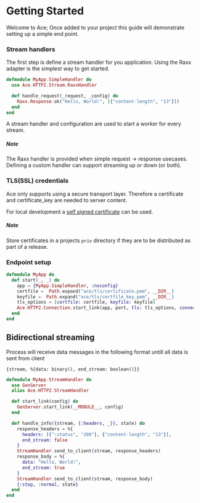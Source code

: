# Getting Started

Welcome to Ace;
Once added to your project this guide will demonstrate setting up a simple end point.

### Stream handlers

The first step is define a stream handler for you application.
Using the Raxx adapter is the simplest way to get started.

```elixir
defmodule MyApp.SimpleHandler do
  use Ace.HTTP2.Stream.RaxxHandler

  def handle_request(_request, _config) do
    Raxx.Response.ok("Hello, World!", [{"content-length", "13"}])
  end
end
```

A stream handler and configuration are used to start a worker for every stream.

##### Note

The Raxx handler is provided when simple request -> response usecases.
Defining a custom handler can support streaming up or down (or both).

### TLS(SSL) credentials

Ace only supports using a secure transport layer.
Therefore a certificate and certificate_key are needed to server content.

For local development a [self signed certificate](http://how2ssl.com/articles/openssl_commands_and_tips/) can be used.

##### Note

Store certificates in a projects `priv` directory if they are to be distributed as part of a release.

### Endpoint setup


```elixir
defmodule MyApp do
  def start(_, _) do
    app = {MyApp.SimpleHandler, :noconfig}
    certfile =  Path.expand("ace/tls/certificate.pem", __DIR__)
    keyfile =  Path.expand("ace/tls/certfile_key.pem", __DIR__)
    tls_options = [certfile: certfile, keyfile: keyfile]
    Ace.HTTP2.Connection.start_link(app, port, tls: tls_options, connections: 100)
  end
end
```

## Bidirectional streaming

Process will receive data messages in the following format untill
all data is sent from client

`{stream, %{data: binary(), end_stream: boolean()}}`

```elixir
defmodule MyApp.StreamHandler do
  use GenServer
  alias Ace.HTTP2.StreamHandler

  def start_link(config) do
    GenServer.start_link(__MODULE__, config)
  end

  def handle_info({stream, {:headers, _}}, state) do
    response_headers = %{
      headers: [{":status", "200"}, {"content-length", "13"}],
      end_stream: false
    }
    StreamHandler.send_to_client(stream, response_headers)
    response_body = %{
      data: "Hello, World!",
      end_stream: true
    }
    StreamHandler.send_to_client(stream, response_body)
    {:stop, :normal, state}
  end
end
```

